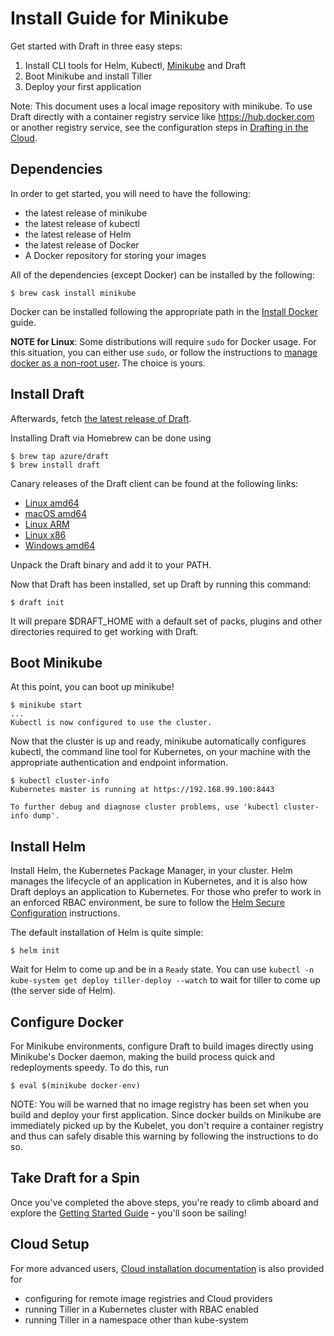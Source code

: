 # Install Guide for Minikube

Get started with Draft in three easy steps:

1. Install CLI tools for Helm, Kubectl, [Minikube][] and Draft
1. Boot Minikube and install Tiller
1. Deploy your first application

Note: This document uses a local image repository with minikube. To use Draft directly with a container registry service like https://hub.docker.com or another registry service, see the configuration steps in [Drafting in the Cloud](install-advanced.md#drafting-in-the-cloud). 

## Dependencies

In order to get started, you will need to have the following:

- the latest release of minikube
- the latest release of kubectl
- the latest release of Helm
- the latest release of Docker
- A Docker repository for storing your images

All of the dependencies (except Docker) can be installed by the following:

```shell
$ brew cask install minikube
```

Docker can be installed following the appropriate path in the [Install Docker](https://docs.docker.com/install/) guide.

**NOTE for Linux**: Some distributions will require `sudo` for Docker usage. For this situation, you can either use `sudo`, or follow the instructions to [manage docker as a non-root user](https://docs.docker.com/install/linux/linux-postinstall/#manage-docker-as-a-non-root-user). The choice is yours.

## Install Draft

Afterwards, fetch [the latest release of Draft](https://github.com/Azure/draft/releases). 

Installing Draft via Homebrew can be done using

```shell
$ brew tap azure/draft
$ brew install draft
```

Canary releases of the Draft client can be found at the following links:

- [Linux amd64](https://azuredraft.blob.core.windows.net/draft/draft-canary-linux-amd64.tar.gz)
- [macOS amd64](https://azuredraft.blob.core.windows.net/draft/draft-canary-darwin-amd64.tar.gz)
- [Linux ARM](https://azuredraft.blob.core.windows.net/draft/draft-canary-linux-arm.tar.gz)
- [Linux x86](https://azuredraft.blob.core.windows.net/draft/draft-canary-linux-386.tar.gz)
- [Windows amd64](https://azuredraft.blob.core.windows.net/draft/draft-canary-windows-amd64.zip)

Unpack the Draft binary and add it to your PATH.

Now that Draft has been installed, set up Draft by running this command:

```shell
$ draft init
```

It will prepare $DRAFT_HOME with a default set of packs, plugins and other directories required to get working with Draft.

## Boot Minikube

At this point, you can boot up minikube!

```shell
$ minikube start
...
Kubectl is now configured to use the cluster.
```

Now that the cluster is up and ready, minikube automatically configures kubectl, the command line tool for Kubernetes, on your machine with the appropriate authentication and endpoint information.

```shell
$ kubectl cluster-info
Kubernetes master is running at https://192.168.99.100:8443

To further debug and diagnose cluster problems, use 'kubectl cluster-info dump'.
```

## Install Helm

Install Helm, the Kubernetes Package Manager, in your cluster. Helm manages the lifecycle of an application in Kubernetes, and it is also how Draft deploys an application to Kubernetes. For those who prefer to work in an enforced RBAC environment, be sure to follow the [Helm Secure Configuration](https://docs.helm.sh/using_helm/#securing-your-helm-installation) instructions.

The default installation of Helm is quite simple:

```shell
$ helm init
```

Wait for Helm to come up and be in a `Ready` state. You can use `kubectl -n kube-system get deploy tiller-deploy --watch` to wait for tiller to come up (the server side of Helm).

## Configure Docker

For Minikube environments, configure Draft to build images directly using Minikube's Docker daemon, making the build process quick and redeployments speedy. To do this, run

```shell
$ eval $(minikube docker-env)
```

NOTE: You will be warned that no image registry has been set when you build and deploy your first application. Since docker builds on Minikube are immediately picked up by the Kubelet, you don't require a container registry and thus can safely disable this warning by following the instructions to do so.

## Take Draft for a Spin

Once you've completed the above steps, you're ready to climb aboard and explore the [Getting Started Guide][Getting Started] - you'll soon be sailing!

## Cloud Setup

For more advanced users, [Cloud installation documentation](install-cloud.md) is also provided for

- configuring for remote image registries and Cloud providers
- running Tiller in a Kubernetes cluster with RBAC enabled
- running Tiller in a namespace other than kube-system

[Getting Started]: getting-started.md
[minikube]: https://github.com/kubernetes/minikube
